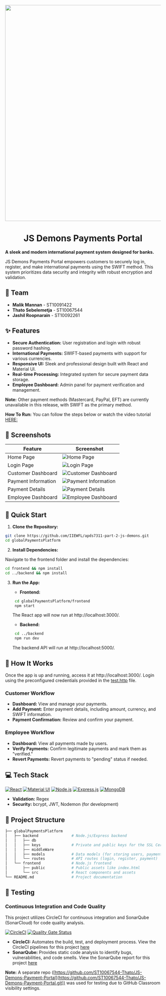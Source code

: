<p align="center">
  <img src = "https://imgur.com/0Zrgwj0.png" width=700>
</p>
<h1 align="center"> JS Demons Payments Portal </h1>

**A sleek and modern international payment system designed for banks.**

JS Demons Payments Portal empowers customers to securely log in, register, and make international payments using the SWIFT method. This system prioritizes data security and integrity with robust encryption and validation.

## 👥 Team

* **Malik Mannan** - ST10091422
* **Thato Sebelemetja** - ST10067544
* **Jashil Roopnarain** - ST10092261

## ✨ Features

* **Secure Authentication:** User registration and login with robust password hashing.
* **International Payments:** SWIFT-based payments with support for various currencies.
* **Responsive UI:** Sleek and professional design built with React and Material UI.
* **Real-time Processing:** Integrated system for secure payment data storage.
* **Employee Dashboard:**  Admin panel for payment verification and management.

**Note:** Other payment methods (Mastercard, PayPal, EFT) are currently unavailable in this release, with SWIFT as the primary method.  

**How To Run:** You can follow the steps below or watch the video tutorial [HERE:](https://drive.google.com/drive/folders/1jDQK7Gx0coSoVBcpDMRGbLRVPnSbSX6U?usp=sharing)  

## 📸 Screenshots

| Feature | Screenshot |
|---|---|
| Home Page | ![Home Page](https://imgur.com/DP0CPgh.png) |
| Login Page | ![Login Page](https://imgur.com/gtKsIJ3.png) |
| Customer Dashboard | ![Customer Dashboard](https://imgur.com/cA3np5S.png) |
| Payment Information | ![Payment Information](https://imgur.com/8i3yfYI.png) |
| Payment Details | ![Payment Details](https://imgur.com/CSpvw0F.png) |
| Employee Dashboard | ![Employee Dashboard](https://imgur.com/rh6GvYV.png) |

## 🚀 Quick Start

1. **Clone the Repository:**

```bash
git clone https://github.com/IIEWFL/apds7311-part-2-js-demons.git
cd globalPaymentsPlatform
```

2. **Install Dependencies:**

Navigate to the frontend folder and install the dependencies:

```bash
cd frontend && npm install
cd ../backend && npm install
```

3. **Run the App:**

   * **Frontend:**  
    ```bash
     cd globalPaymentsPlatform/frontend
     npm start
     ```
     The React app will now run at http://localhost:3000/.  
   * **Backend:**  
    ```bash
     cd ../backend
     npm run dev
     ```
     The backend API will run at http://localhost:5000/.  

## 🤔 How It Works

Once the app is up and running, access it at http://localhost:3000/. Login using the preconfigured credentials provided in the [test.http](https://github.com/ST10067544-Thato/JS-Demons-Payment-Portal/blob/main/globalPaymentsPlatform/backend/test.http) file.

### Customer Workflow

* **Dashboard:** View and manage your payments.
* **Add Payment:** Enter payment details, including amount, currency, and SWIFT information.
* **Payment Confirmation:** Review and confirm your payment.

### Employee Workflow

* **Dashboard:** View all payments made by users.
* **Verify Payments:** Confirm legitimate payments and mark them as "verified."
* **Revert Payments:** Revert payments to "pending" status if needed.

## 💻 Tech Stack

[![React](https://img.shields.io/badge/React-20232A?style=for-the-badge&logo=react&logoColor=61DAFB)](https://reactjs.org/)
[![Material UI](https://img.shields.io/badge/Material%20UI-0081CB?style=for-the-badge&logo=material-ui&logoColor=white)](https://mui.com/)
[![Node.js](https://img.shields.io/badge/Node.js-339933?style=for-the-badge&logo=nodedotjs&logoColor=white)](https://nodejs.org/en)
[![Express.js](https://img.shields.io/badge/Express.js-000000?style=for-the-badge&logo=express&logoColor=white)](https://expressjs.com/)
[![MongoDB](https://img.shields.io/badge/MongoDB-4EA9B0?style=for-the-badge&logo=mongodb&logoColor=white)](https://www.mongodb.com/)

* **Validation:** Regex
* **Security:** bcrypt, JWT, Nodemon (for development)

## 📂 Project Structure
```bash
├── globalPaymentsPlatform
│   ├── backend               # Node.js/Express backend
│   │   ├── db                
│   │   ├── keys              # Private and public keys for the SSL Certificates
│   │   ├── middleWare
│   │   ├── models            # Data models (for storing users, payments)
│   │   └── routes            # API routes (login, register, payment)
│   └── frontend              # Node.js frontend
│       ├── public            # Public assets like index.html
│       └── src               # React components and assets
└── README.md                 # Project documentation
```

## 🧪 Testing

### Continuous Integration and Code Quality

This project utilizes CircleCI for continuous integration and SonarQube (SonarCloud) for code quality analysis.

[![CircleCI](https://circleci.com/gh/ST10067544-Thato/JS-Demons-Payment-Portal.svg?style=svg)](https://circleci.com/gh/ST10067544-Thato/JS-Demons-Payment-Portal)
[![Quality Gate Status](https://sonarcloud.io/api/project_badges/measure?project=ST10067544-Thato_JS-Demons-Payment-Portal&metric=alert_status)](https://sonarcloud.io/summary/new_code?id=ST10067544-Thato_JS-Demons-Payment-Portal)

* **CircleCI:** Automates the build, test, and deployment process. View the CircleCI pipelines for this project [here](https://app.circleci.com/pipelines/github/ST10067544-Thato/JS-Demons-Payment-Portal)
* **SonarQube:** Provides static code analysis to identify bugs, vulnerabilities, and code smells. View the SonarQube report for this project [here](https://sonarcloud.io/project/overview?id=ST10067544-Thato_JS-Demons-Payment-Portal)

**Note:** A separate repo ([https://github.com/ST10067544-Thato/JS-Demons-Payment-Portal](https://github.com/ST10067544-Thato/JS-Demons-Payment-Portal.git)) was used for testing due to GitHub Classroom visibility settings.
